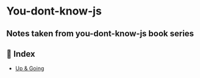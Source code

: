 # You-dont-know-js

## Notes taken from you-dont-know-js book series

## 📝 Index

- [Up & Going](https://github.com/turkaytunc/you-dont-know-js/blob/master/book1/book-1.md)
